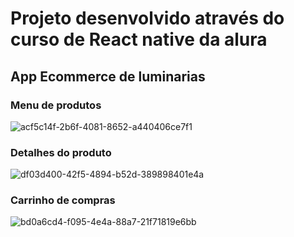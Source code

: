 #  Projeto desenvolvido através do curso de React native da alura 

## App Ecommerce de luminarias

### Menu de produtos
![acf5c14f-2b6f-4081-8652-a440406ce7f1](https://user-images.githubusercontent.com/38568926/169876379-f1bb242a-c4e7-4e1a-a285-48296f186eb2.jpg)
### Detalhes do produto
![df03d400-42f5-4894-b52d-389898401e4a](https://user-images.githubusercontent.com/38568926/169876373-9e21e3f7-9b43-422a-93a2-c2ae37712752.jpg)
### Carrinho de compras 
![bd0a6cd4-f095-4e4a-88a7-21f71819e6bb](https://user-images.githubusercontent.com/38568926/169876376-95487ea6-c8ba-4dbc-aba4-3a14b8236122.jpg)
